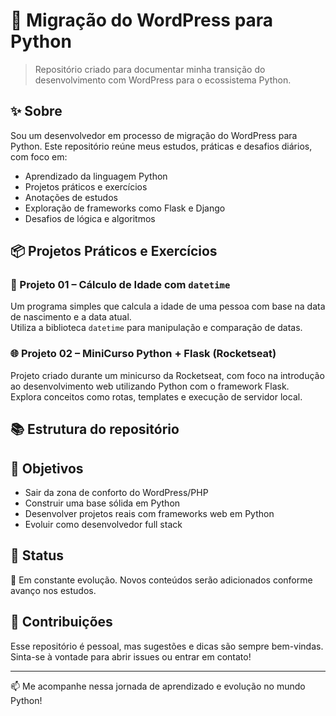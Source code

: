 # 🐍 Migração do WordPress para Python

> Repositório criado para documentar minha transição do desenvolvimento com WordPress para o ecossistema Python.

## ✨ Sobre

Sou um desenvolvedor em processo de migração do WordPress para Python. Este repositório reúne meus estudos, práticas e desafios diários, com foco em:

- Aprendizado da linguagem Python
- Projetos práticos e exercícios
- Anotações de estudos
- Exploração de frameworks como Flask e Django
- Desafios de lógica e algoritmos

## 📦 Projetos Práticos e Exercícios

### 🧮 Projeto 01 – Cálculo de Idade com `datetime`
Um programa simples que calcula a idade de uma pessoa com base na data de nascimento e a data atual.  
Utiliza a biblioteca `datetime` para manipulação e comparação de datas.

### 🌐 Projeto 02 – MiniCurso Python + Flask (Rocketseat)
Projeto criado durante um minicurso da Rocketseat, com foco na introdução ao desenvolvimento web utilizando Python com o framework Flask.  
Explora conceitos como rotas, templates e execução de servidor local.

## 📚 Estrutura do repositório


## 🚀 Objetivos

- Sair da zona de conforto do WordPress/PHP
- Construir uma base sólida em Python
- Desenvolver projetos reais com frameworks web em Python
- Evoluir como desenvolvedor full stack

## 📌 Status

🚧 Em constante evolução. Novos conteúdos serão adicionados conforme avanço nos estudos.

## 🤝 Contribuições

Esse repositório é pessoal, mas sugestões e dicas são sempre bem-vindas. Sinta-se à vontade para abrir issues ou entrar em contato!

---

📫 Me acompanhe nessa jornada de aprendizado e evolução no mundo Python!

